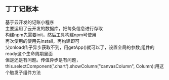 ## 丁丁记账本
基于云开发的记账小程序  
主要运用了云开发的数据库，把每条信息进行存取  
构建npm先需要init，然后工具构建npm可使用  
再次使用的使用先install，再构建即可  
父onload传子异步获取不到，用getApp()就可以了，设置全局的参数;组件的ready这个生命周期里面  
但是还是有问题。传值异步是有问题，this.selectComponent('.chart').showColumn("canvasColumn", Column);用这个触发子组件方法